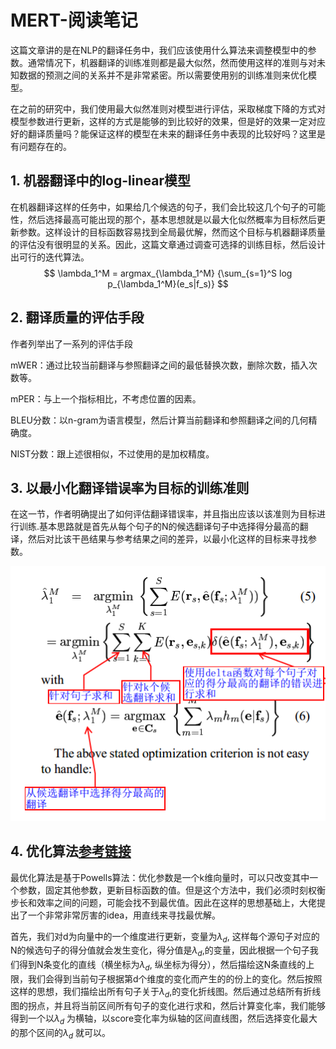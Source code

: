 # MERT-阅读笔记

这篇文章讲的是在NLP的翻译任务中，我们应该使用什么算法来调整模型中的参数。通常情况下，机器翻译的训练准则都是最大似然，然而使用这样的准则与对未知数据的预测之间的关系并不是非常紧密。所以需要使用别的训练准则来优化模型。

在之前的研究中，我们使用最大似然准则对模型进行评估，采取梯度下降的方式对模型参数进行更新，这样的方式是能够的到比较好的效果，但是好的效果一定对应好的翻译质量吗？能保证这样的模型在未来的翻译任务中表现的比较好吗？这里是有问题存在的。

## 1. 机器翻译中的log-linear模型

在机器翻译这样的任务中，如果给几个候选的句子，我们会比较这几个句子的可能性，然后选择最高可能出现的那个，基本思想就是以最大化似然概率为目标然后更新参数。这样设计的目标函数容易找到全局最优解，然而这个目标与机器翻译质量的评估没有很明显的关系。因此，这篇文章通过调查可选择的训练目标，然后设计出可行的迭代算法。
$$
\lambda_1^M = argmax_{\lambda_1^M} {\sum_{s=1}^S log p_{\lambda_1^M}(e_s|f_s)}
$$


## 2. 翻译质量的评估手段

作者列举出了一系列的评估手段

mWER：通过比较当前翻译与参照翻译之间的最低替换次数，删除次数，插入次数等。

mPER：与上一个指标相比，不考虑位置的因素。

BLEU分数：以n-gram为语言模型，然后计算当前翻译和参照翻译之间的几何精确度。

NIST分数：跟上述很相似，不过使用的是加权精度。

## 3. 以最小化翻译错误率为目标的训练准则

在这一节，作者明确提出了如何评估翻译错误率，并且指出应该以该准则为目标进行训练.基本思路就是首先从每个句子的N的候选翻译句子中选择得分最高的翻译，然后对比该干邑结果与参考结果之间的差异，以最小化这样的目标来寻找参数。

![MERT_1](./fig/MERT_1.png)

## 4. 优化算法[参考链接](http://blog.csdn.net/ict2014/article/details/25307019)

最优化算法是基于Powells算法：优化参数是一个k维向量时，可以只改变其中一个参数，固定其他参数，更新目标函数的值。但是这个方法中，我们必须时刻权衡步长和效率之间的问题，可能会找不到最优值。因此在这样的思想基础上，大佬提出了一个非常非常厉害的idea，用直线来寻找最优解。

首先，我们对d为向量中的一个维度进行更新，变量为$\lambda _d$, 这样每个源句子对应的N的候选句子的得分值就会发生变化，得分值是$\lambda _d$,的变量，因此根据一个句子我们得到N条变化的直线（横坐标为$\lambda _d$, 纵坐标为得分），然后描绘这N条直线的上限，我们会得到当前句子根据第d个维度的变化而产生的的份上的变化。然后按照这样的思想，我们描绘出所有句子关于$\lambda _d$,的变化折线图。然后通过总结所有折线图的拐点，并且将当前区间所有句子的变化进行求和，然后计算变化率，我们能够得到一个以$\lambda _d$ 为横轴，以score变化率为纵轴的区间直线图，然后选择变化最大的那个区间的$\lambda _d$ 就可以。




